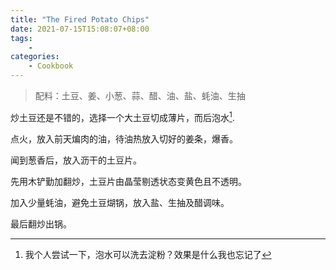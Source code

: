 ```yaml
---
title: "The Fired Potato Chips"
date: 2021-07-15T15:08:07+08:00
tags: 
    - 
categories:
    - Cookbook
---
```


> 配料：土豆、姜、小葱、蒜、醋、油、盐、蚝油、生抽

炒土豆还是不错的，选择一个大土豆切成薄片，而后泡水[^1].



点火，放入前天煸肉的油，待油热放入切好的姜条，爆香。



闻到葱香后，放入沥干的土豆片。



先用木铲勤加翻炒，土豆片由晶莹剔透状态变黄色且不透明。



加入少量蚝油，避免土豆煳锅，放入盐、生抽及醋调味。



最后翻炒出锅。

[^1]: 我个人尝试一下，泡水可以洗去淀粉？效果是什么我也忘记了
